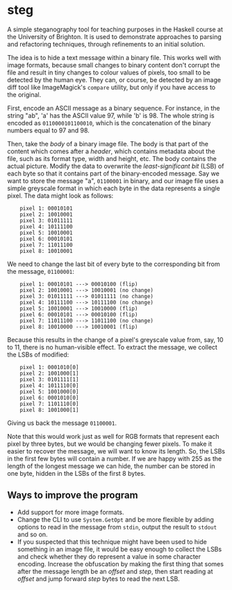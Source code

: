 steg
====

A simple steganography tool for teaching purposes in the Haskell course at the University of Brighton. It is used to demonstrate approaches to parsing and refactoring techniques, through refinements to an initial solution.

The idea is to hide a text message within a binary file. This works well with image formats, because small changes to binary content don't corrupt the file and result in tiny changes to colour values of pixels, too small to be detected by the human eye. They can, or course, be detected by an image diff tool like ImageMagick's `compare` utility, but only if you have access to the original.

First, encode an ASCII message as a binary sequence. For instance, in the string "ab", 'a' has the ASCII value 97, while 'b' is 98. The whole string is encoded as `0110000101100010`, which is the concatenation of the binary numbers equal to 97 and 98. 

Then, take the *body* of a binary image file. The body is that part of the content which comes after a *header*, which contains metadata about the file, such as its format type, width and height, etc. The body contains the actual picture. Modify the data to overwrite the *least-significant bit* (LSB) of each byte so that it contains part of the binary-encoded message. Say we want to store the message "a", `01100001` in binary, and our image file uses a simple greyscale format in which each byte in the data represents a single pixel. The data might look as follows:
````
    pixel 1: 00010101
    pixel 2: 10010001
    pixel 3: 01011111	
    pixel 4: 10111100
    pixel 5: 10010001
    pixel 6: 00010101
    pixel 7: 11011100
    pixel 8: 10010001
````
We need to change the last bit of every byte to the corresponding bit from the message, `01100001`:
````
    pixel 1: 00010101 ---> 00010100 (flip)
    pixel 2: 10010001 ---> 10010001 (no change)
    pixel 3: 01011111 ---> 01011111 (no change)	
    pixel 4: 10111100 ---> 10111100 (no change)
    pixel 5: 10010001 ---> 10010000 (flip)
    pixel 6: 00010101 ---> 00010100 (flip)
    pixel 7: 11011100 ---> 11011100 (no change)
    pixel 8: 10010000 ---> 10010001 (flip)
````
Because this results in the change of a pixel's greyscale value from, say, 10 to 11, there is no human-visible effect. To extract the message, we collect the LSBs of modified:
````
    pixel 1: 0001010[0] 
    pixel 2: 1001000[1] 
    pixel 3: 0101111[1] 
    pixel 4: 1011110[0] 
    pixel 5: 1001000[0]
    pixel 6: 0001010[0]
    pixel 7: 1101110[0]
    pixel 8: 1001000[1]
````
Giving us back the message `01100001`.

Note that this would work just as well for RGB formats that represent each pixel by three bytes, but we would be changing fewer pixels. To make it easier to recover the message, we will want to know its length. So, the LSBs in the first few bytes will contain a number. If we are happy with 255 as the length of the longest message we can hide, the number can be stored in one byte, hidden in the LSBs of the first 8 bytes.   

Ways to improve the program
---------------------------

* Add support for more image formats.
* Change the CLI to use `System.GetOpt` and be more flexible by adding options to read in the message from `stdin`, output the result to `stdout` and so on. 
* If you suspected that this technique might have been used to hide something in an image file, it would be easy enough to collect the LSBs and check whether they do represent a value in some character encoding. Increase the obfuscation by making the first thing that somes after the message length be an *offset* and *step*, then start reading
    at *offset* and jump forward *step* bytes to read the next LSB.